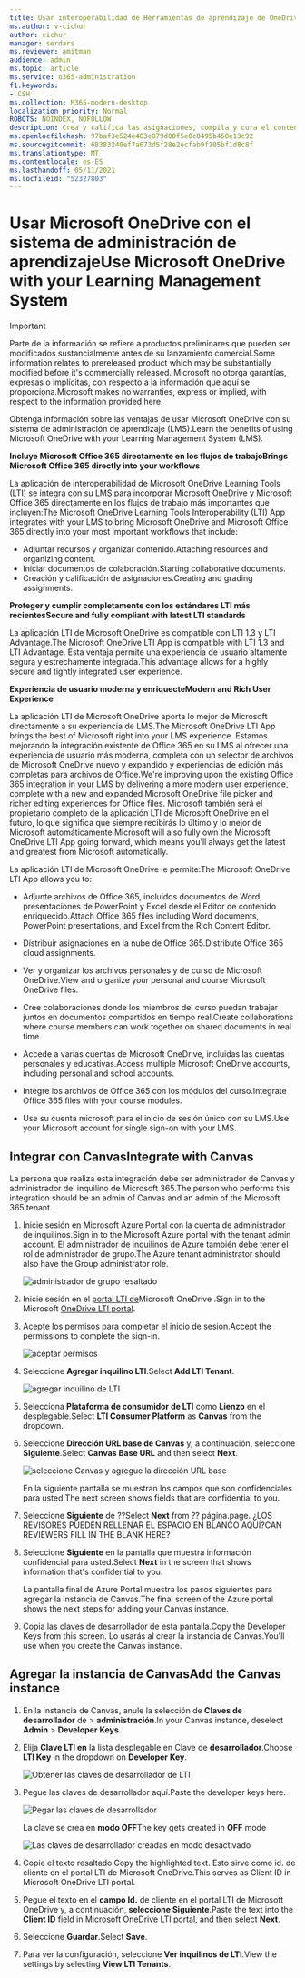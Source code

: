 ```yaml
---
title: Usar interoperabilidad de Herramientas de aprendizaje de OneDrive
ms.author: v-cichur
author: cichur
manager: serdars
ms.reviewer: amitman
audience: admin
ms.topic: article
ms.service: o365-administration
f1.keywords:
- CSH
ms.collection: M365-modern-desktop
localization_priority: Normal
ROBOTS: NOINDEX, NOFOLLOW
description: Crea y califica las asignaciones, compila y cura el contenido del curso y colabora en archivos en tiempo real con la nueva aplicación de interoperabilidad de OneDrive Learning Tools.
ms.openlocfilehash: 97baf3e524e483e879d00f5e0c8495b450e13c92
ms.sourcegitcommit: 68383240ef7a673d5f28e2ecfab9f105bf1d8c8f
ms.translationtype: MT
ms.contentlocale: es-ES
ms.lasthandoff: 05/11/2021
ms.locfileid: "52327803"
---
```

# <a name="use-microsoft-onedrive-with-your-learning-management-system"></a><span data-ttu-id="14e8f-103">Usar Microsoft OneDrive con el sistema de administración de aprendizaje</span><span class="sxs-lookup"><span data-stu-id="14e8f-103">Use Microsoft OneDrive with your Learning Management System</span></span>

> [!IMPORTANT]
> <span data-ttu-id="14e8f-104">Parte de la información se refiere a productos preliminares que pueden ser modificados sustancialmente antes de su lanzamiento comercial.</span><span class="sxs-lookup"><span data-stu-id="14e8f-104">Some information relates to prereleased product which may be substantially modified before it's commercially released.</span></span> <span data-ttu-id="14e8f-105">Microsoft no otorga garantías, expresas o implícitas, con respecto a la información que aquí se proporciona.</span><span class="sxs-lookup"><span data-stu-id="14e8f-105">Microsoft makes no warranties, express or implied, with respect to the information provided here.</span></span>

<span data-ttu-id="14e8f-106">Obtenga información sobre las ventajas de usar Microsoft OneDrive con su sistema de administración de aprendizaje (LMS).</span><span class="sxs-lookup"><span data-stu-id="14e8f-106">Learn the benefits of using Microsoft OneDrive with your Learning Management System (LMS).</span></span>

<span data-ttu-id="14e8f-107">**Incluye Microsoft Office 365 directamente en los flujos de trabajo**</span><span class="sxs-lookup"><span data-stu-id="14e8f-107">**Brings Microsoft Office 365 directly into your workflows**</span></span>

<span data-ttu-id="14e8f-108">La aplicación de interoperabilidad de Microsoft OneDrive Learning Tools (LTI) se integra con su LMS para incorporar Microsoft OneDrive y Microsoft Office 365 directamente en los flujos de trabajo más importantes que incluyen:</span><span class="sxs-lookup"><span data-stu-id="14e8f-108">The Microsoft OneDrive Learning Tools Interoperability (LTI) App integrates with your LMS to bring Microsoft OneDrive and Microsoft Office 365 directly into your most important workflows that include:</span></span>

- <span data-ttu-id="14e8f-109">Adjuntar recursos y organizar contenido.</span><span class="sxs-lookup"><span data-stu-id="14e8f-109">Attaching resources and organizing content.</span></span>
- <span data-ttu-id="14e8f-110">Iniciar documentos de colaboración.</span><span class="sxs-lookup"><span data-stu-id="14e8f-110">Starting collaborative documents.</span></span>
- <span data-ttu-id="14e8f-111">Creación y calificación de asignaciones.</span><span class="sxs-lookup"><span data-stu-id="14e8f-111">Creating and grading assignments.</span></span>

<span data-ttu-id="14e8f-112">**Proteger y cumplir completamente con los estándares LTI más recientes**</span><span class="sxs-lookup"><span data-stu-id="14e8f-112">**Secure and fully compliant with latest LTI standards**</span></span>

<span data-ttu-id="14e8f-113">La aplicación LTI de Microsoft OneDrive es compatible con LTI 1.3 y LTI Advantage.</span><span class="sxs-lookup"><span data-stu-id="14e8f-113">The Microsoft OneDrive LTI App is compatible with LTI 1.3 and LTI Advantage.</span></span> <span data-ttu-id="14e8f-114">Esta ventaja permite una experiencia de usuario altamente segura y estrechamente integrada.</span><span class="sxs-lookup"><span data-stu-id="14e8f-114">This advantage allows for a highly secure and tightly integrated user experience.</span></span>

<span data-ttu-id="14e8f-115">**Experiencia de usuario moderna y enriquecte**</span><span class="sxs-lookup"><span data-stu-id="14e8f-115">**Modern and Rich User Experience**</span></span>

<span data-ttu-id="14e8f-116">La aplicación LTI de Microsoft OneDrive aporta lo mejor de Microsoft directamente a su experiencia de LMS.</span><span class="sxs-lookup"><span data-stu-id="14e8f-116">The Microsoft OneDrive LTI App brings the best of Microsoft right into your LMS experience.</span></span> <span data-ttu-id="14e8f-117">Estamos mejorando la integración existente de Office 365 en su LMS al ofrecer una experiencia de usuario más moderna, completa con un selector de archivos de Microsoft OneDrive nuevo y expandido y experiencias de edición más completas para archivos de Office.</span><span class="sxs-lookup"><span data-stu-id="14e8f-117">We're improving upon the existing Office 365 integration in your LMS by delivering a more modern user experience, complete with a new and expanded Microsoft OneDrive file picker and richer editing experiences for Office files.</span></span> <span data-ttu-id="14e8f-118">Microsoft también será el propietario completo de la aplicación LTI de Microsoft OneDrive en el futuro, lo que significa que siempre recibirás lo último y lo mejor de Microsoft automáticamente.</span><span class="sxs-lookup"><span data-stu-id="14e8f-118">Microsoft will also fully own the Microsoft OneDrive LTI App going forward, which means you’ll always get the latest and greatest from Microsoft automatically.</span></span>

<span data-ttu-id="14e8f-119">La aplicación LTI de Microsoft OneDrive le permite:</span><span class="sxs-lookup"><span data-stu-id="14e8f-119">The Microsoft OneDrive LTI App allows you to:</span></span>

- <span data-ttu-id="14e8f-120">Adjunte archivos de Office 365, incluidos documentos de Word, presentaciones de PowerPoint y Excel desde el Editor de contenido enriquecido.</span><span class="sxs-lookup"><span data-stu-id="14e8f-120">Attach Office 365 files including Word documents, PowerPoint presentations, and Excel from the Rich Content Editor.</span></span>

- <span data-ttu-id="14e8f-121">Distribuir asignaciones en la nube de Office 365.</span><span class="sxs-lookup"><span data-stu-id="14e8f-121">Distribute Office 365 cloud assignments.</span></span>

- <span data-ttu-id="14e8f-122">Ver y organizar los archivos personales y de curso de Microsoft OneDrive.</span><span class="sxs-lookup"><span data-stu-id="14e8f-122">View and organize your personal and course Microsoft OneDrive files.</span></span>

- <span data-ttu-id="14e8f-123">Cree colaboraciones donde los miembros del curso puedan trabajar juntos en documentos compartidos en tiempo real.</span><span class="sxs-lookup"><span data-stu-id="14e8f-123">Create collaborations where course members can work together on shared documents in real time.</span></span>

- <span data-ttu-id="14e8f-124">Accede a varias cuentas de Microsoft OneDrive, incluidas las cuentas personales y educativas.</span><span class="sxs-lookup"><span data-stu-id="14e8f-124">Access multiple Microsoft OneDrive accounts, including personal and school accounts.</span></span>

- <span data-ttu-id="14e8f-125">Integre los archivos de Office 365 con los módulos del curso.</span><span class="sxs-lookup"><span data-stu-id="14e8f-125">Integrate Office 365 files with your course modules.</span></span>

- <span data-ttu-id="14e8f-126">Use su cuenta microsoft para el inicio de sesión único con su LMS.</span><span class="sxs-lookup"><span data-stu-id="14e8f-126">Use your Microsoft account for single sign-on with your LMS.</span></span>

## <a name="integrate-with-canvas"></a><span data-ttu-id="14e8f-127">Integrar con Canvas</span><span class="sxs-lookup"><span data-stu-id="14e8f-127">Integrate with Canvas</span></span>

<span data-ttu-id="14e8f-128">La persona que realiza esta integración debe ser administrador de Canvas y administrador del inquilino de Microsoft 365.</span><span class="sxs-lookup"><span data-stu-id="14e8f-128">The person who performs this integration should be an admin of Canvas and an admin of the Microsoft 365 tenant.</span></span>

1. <span data-ttu-id="14e8f-129">Inicie sesión en Microsoft Azure Portal con la cuenta de administrador de inquilinos.</span><span class="sxs-lookup"><span data-stu-id="14e8f-129">Sign in to the Microsoft Azure portal with the tenant admin account.</span></span> <span data-ttu-id="14e8f-130">El administrador de inquilinos de Azure también debe tener el rol de administrador de grupo.</span><span class="sxs-lookup"><span data-stu-id="14e8f-130">The Azure tenant administrator should also have the Group administrator role.</span></span>

    ![administrador de grupo resaltado](../media/lti-media/lti-group-admin.png)

2. <span data-ttu-id="14e8f-132">Inicie sesión en el [portal LTI de](https://odltiappnl.azurewebsites.net/admin)Microsoft OneDrive .</span><span class="sxs-lookup"><span data-stu-id="14e8f-132">Sign in to the Microsoft [OneDrive LTI portal](https://odltiappnl.azurewebsites.net/admin).</span></span>

3. <span data-ttu-id="14e8f-133">Acepte los permisos para completar el inicio de sesión.</span><span class="sxs-lookup"><span data-stu-id="14e8f-133">Accept the permissions to complete the sign-in.</span></span>

    ![aceptar permisos](../media/lti-media/lti-permissions.png)

4. <span data-ttu-id="14e8f-135">Seleccione **Agregar inquilino LTI**.</span><span class="sxs-lookup"><span data-stu-id="14e8f-135">Select **Add LTI Tenant**.</span></span>

     ![agregar inquilino de LTI](../media/lti-media/lti-add-tenant.png)

5. <span data-ttu-id="14e8f-137">Selecciona **Plataforma de consumidor de LTI** como **Lienzo** en el desplegable.</span><span class="sxs-lookup"><span data-stu-id="14e8f-137">Select **LTI Consumer Platform** as **Canvas** from the dropdown.</span></span>

6. <span data-ttu-id="14e8f-138">Seleccione **Dirección URL base de Canvas** y, a continuación, seleccione **Siguiente**.</span><span class="sxs-lookup"><span data-stu-id="14e8f-138">Select **Canvas Base URL** and then select **Next**.</span></span>

    ![seleccione Canvas y agregue la dirección URL base](../media/lti-media/lti-canvas-base-url.png)

   <span data-ttu-id="14e8f-140">En la siguiente pantalla se muestran los campos que son confidenciales para usted.</span><span class="sxs-lookup"><span data-stu-id="14e8f-140">The next screen shows fields that are confidential to you.</span></span>

7. <span data-ttu-id="14e8f-141">Seleccione **Siguiente** de ??</span><span class="sxs-lookup"><span data-stu-id="14e8f-141">Select **Next** from ??</span></span> <span data-ttu-id="14e8f-142">página.</span><span class="sxs-lookup"><span data-stu-id="14e8f-142">page.</span></span> <span data-ttu-id="14e8f-143">¿LOS REVISORES PUEDEN RELLENAR EL ESPACIO EN BLANCO AQUÍ?</span><span class="sxs-lookup"><span data-stu-id="14e8f-143">CAN REVIEWERS FILL IN THE BLANK HERE?</span></span>

8. <span data-ttu-id="14e8f-144">Seleccione **Siguiente** en la pantalla que muestra información confidencial para usted.</span><span class="sxs-lookup"><span data-stu-id="14e8f-144">Select **Next** in the screen that shows information that's confidential to you.</span></span>

   <span data-ttu-id="14e8f-145">La pantalla final de Azure Portal muestra los pasos siguientes para agregar la instancia de Canvas.</span><span class="sxs-lookup"><span data-stu-id="14e8f-145">The final screen of the Azure portal shows the next steps for adding your Canvas instance.</span></span>

9. <span data-ttu-id="14e8f-146">Copia las claves de desarrollador de esta pantalla.</span><span class="sxs-lookup"><span data-stu-id="14e8f-146">Copy the Developer Keys from this screen.</span></span> <span data-ttu-id="14e8f-147">Lo usarás al crear la instancia de Canvas.</span><span class="sxs-lookup"><span data-stu-id="14e8f-147">You'll use when you create the Canvas instance.</span></span>

## <a name="add-the-canvas-instance"></a><span data-ttu-id="14e8f-148">Agregar la instancia de Canvas</span><span class="sxs-lookup"><span data-stu-id="14e8f-148">Add the Canvas instance</span></span>

1. <span data-ttu-id="14e8f-149">En la instancia de Canvas, anule la selección de **Claves de desarrollador** de  >  **administración**.</span><span class="sxs-lookup"><span data-stu-id="14e8f-149">In your Canvas instance, deselect **Admin** > **Developer Keys**.</span></span>

2. <span data-ttu-id="14e8f-150">Elija **Clave LTI en** la lista desplegable en Clave de **desarrollador**.</span><span class="sxs-lookup"><span data-stu-id="14e8f-150">Choose **LTI Key** in the dropdown on **Developer Key**.</span></span>

   ![Obtener las claves de desarrollador de LTI](../media/lti-media/lti-developer-keys.png)

3. <span data-ttu-id="14e8f-152">Pegue las claves de desarrollador aquí.</span><span class="sxs-lookup"><span data-stu-id="14e8f-152">Paste the developer keys here.</span></span>

     ![Pegar las claves de desarrollador](../media/lti-media/lti-developer-keys.png)

   <span data-ttu-id="14e8f-154">La clave se crea en **modo OFF**</span><span class="sxs-lookup"><span data-stu-id="14e8f-154">The key gets created in **OFF** mode</span></span>

   ![Las claves de desarrollador creadas en modo desactivado](../media/lti-media/lti-copy-developer-keys.png)

4. <span data-ttu-id="14e8f-156">Copie el texto resaltado.</span><span class="sxs-lookup"><span data-stu-id="14e8f-156">Copy the highlighted text.</span></span>
    <span data-ttu-id="14e8f-157">Esto sirve como id. de cliente en el portal LTI de Microsoft OneDrive.</span><span class="sxs-lookup"><span data-stu-id="14e8f-157">This serves as Client ID in Microsoft OneDrive LTI portal.</span></span>

5. <span data-ttu-id="14e8f-158">Pegue el texto en el **campo Id.** de cliente en el portal LTI de Microsoft OneDrive y, a continuación, **seleccione Siguiente**.</span><span class="sxs-lookup"><span data-stu-id="14e8f-158">Paste the text into the **Client ID** field in Microsoft OneDrive LTI portal, and then select **Next**.</span></span>

6. <span data-ttu-id="14e8f-159">Seleccione **Guardar**.</span><span class="sxs-lookup"><span data-stu-id="14e8f-159">Select **Save**.</span></span>

7. <span data-ttu-id="14e8f-160">Para ver la configuración, seleccione **Ver inquilinos de LTI**.</span><span class="sxs-lookup"><span data-stu-id="14e8f-160">View the settings by selecting **View LTI Tenants**.</span></span>
